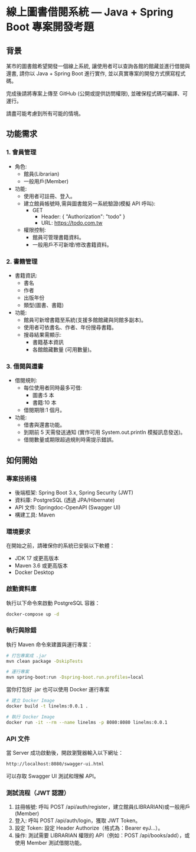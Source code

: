 # 線上圖書借閱系統 — Java + Spring Boot 專案開發考題
## 背景
某市的圖書館希望開發一個線上系統, 讓使用者可以查詢各館的館藏並進行借閱與還書, 請你以 Java + Spring Boot 進行實作, 並以真實專案的開發方式撰寫程式碼。

完成後請將專案上傳至 GitHub (公開或提供訪問權限), 並確保程式碼可編譯、可運行。

請盡可能考慮到所有可能的情境。

## 功能需求
### 1. 會員管理
- 角色:
  - 館員(Librarian)
  - 一般用戶(Member)
- 功能:
  - 使用者可註冊、登入。
  - 建立館員帳號時,需與圖書館另一系統驗證(模擬 API 呼叫):
    - GET
      - Header: { "Authorization": "todo" }
      - URL: https://todo.com.tw
  - 權限控制:
    - 館員可管理書籍資料。
    - 一般用戶不可新增/修改書籍資料。

### 2. 書籍管理
- 書籍資訊:
  - 書名
  - 作者
  - 出版年份
  -  類型(圖書、書籍)
- 功能:
  - 館員可新增書籍至系統(支援多館館藏與同館多副本)。
  - 使用者可依書名、作者、年份搜尋書籍。
  - 搜尋結果需顯示:
    - 書籍基本資訊
    - 各館館藏數量 (可用數量)。

### 3. 借閱與還書
- 借閱規則:
  - 每位使用者同時最多可借:
    - 圖書:5 本
    - 書籍:10 本
  - 借閱期限:1 個月。
- 功能:
  - 借書與還書功能。
  - 到期前 5 天需發送通知 
  (實作可用 System.out.println 模擬訊息發送)。
  - 借閱數量或期限超過規則時需提示錯誤。

## 如何開始

### 專案技術棧
- 後端框架: Spring Boot 3.x, Spring Security (JWT)
- 資料庫: PostgreSQL (透過 JPA/Hibernate)
- API 文件: Springdoc-OpenAPI (Swagger UI)
- 構建工具: Maven

### 環境要求
在開始之前，請確保你的系統已安裝以下軟體：
- JDK 17 或更高版本
- Maven 3.6 或更高版本
- Docker Desktop
  
### 啟動資料庫
執行以下命令來啟動 PostgreSQL 容器：
```bash
docker-compose up -d
```

### 執行與除錯
執行 Maven 命令來建置與運行專案：
```bash
# 打包專案成 .jar
mvn clean package -DskipTests

# 運行專案
mvn spring-boot:run -Dspring-boot.run.profiles=local
```

當你打包好 .jar 也可以使用 Docker 運行專案
```bash
# 建立 Docker Image
docker build -t linelms:0.0.1 .

# 執行 Docker Image
docker run -it --rm --name linelms -p 8080:8080 linelms:0.0.1
```

### API 文件
當 Server 成功啟動後，開啟瀏覽器輸入以下網址：
```bash
http://localhost:8080/swagger-ui.html
```
可以存取 Swagger UI 測試和理解 API。

### 測試流程（JWT 認證）
1. 註冊帳號: 呼叫 POST /api/auth/register，建立館員(LIBRARIAN)或一般用戶(Member)
2. 登入: 呼叫 POST /api/auth/login，獲取 JWT Token。
3. 設定 Token: 設定 Header Authorize（格式為：Bearer eyJ...）。
4. 操作: 測試需要 LIBRARIAN 權限的 API（例如：POST /api/books/add），或使用 Member 測試借閱功能。